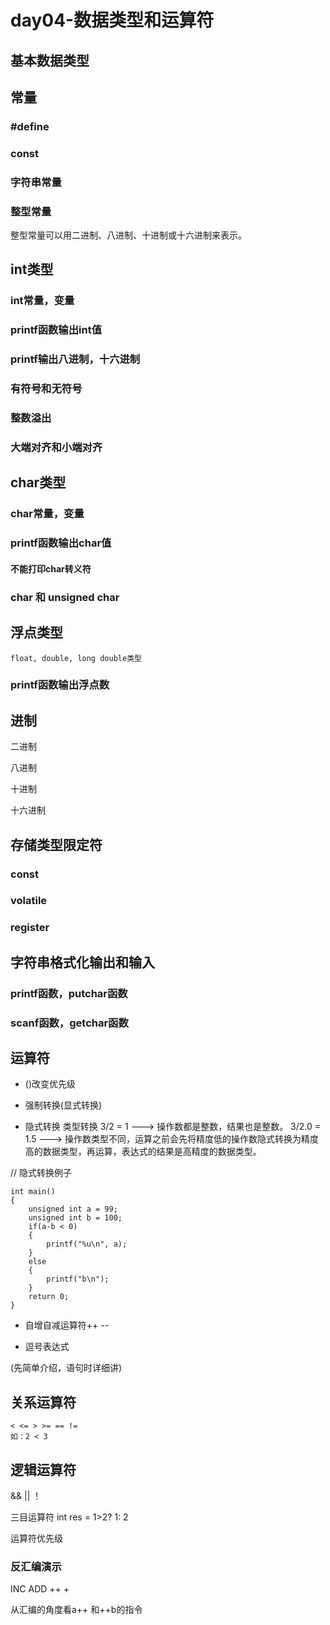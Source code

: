 # day04-数据类型和运算符

## 基本数据类型 

## 常量
### #define
### const
### 字符串常量
### 整型常量
   整型常量可以用二进制、八进制、十进制或十六进制来表示。 


## int类型
### int常量，变量
### printf函数输出int值
### printf输出八进制，十六进制
### 有符号和无符号
### 整数溢出
### 大端对齐和小端对齐


## char类型
### char常量，变量
### printf函数输出char值
#### 不能打印char转义符
### char 和 unsigned char


## 浮点类型
    
    float, double, long double类型
    
### printf函数输出浮点数



## 进制

二进制
    
八进制

十进制

十六进制





## 存储类型限定符

### const
### volatile
### register


## 字符串格式化输出和输入
### printf函数，putchar函数
### scanf函数，getchar函数



## 运算符

* ()改变优先级

* 强制转换(显式转换) 
 
* 隐式转换
    类型转换
        3/2 = 1 ---> 操作数都是整数，结果也是整数。
        3/2.0 = 1.5 ---> 操作数类型不同，运算之前会先将精度低的操作数隐式转换为精度高的数据类型，再运算，表达式的结果是高精度的数据类型。
        
// 隐式转换例子

```
int main()
{
    unsigned int a = 99;
    unsigned int b = 100;
    if(a-b < 0)
    {
        printf("%u\n", a);
    }
    else
    {
        printf("b\n");
    }
    return 0;
}    
```
   

* 自增自减运算符++ --

* 逗号表达式

(先简单介绍，语句时详细讲)
## 关系运算符

    < <= > >= == !=
    如：2 < 3

## 逻辑运算符

&& 
|| 
！


三目运算符
int res = 1>2? 1: 2

运算符优先级





### 反汇编演示
INC ADD
++  +

从汇编的角度看a++ 和++b的指令
